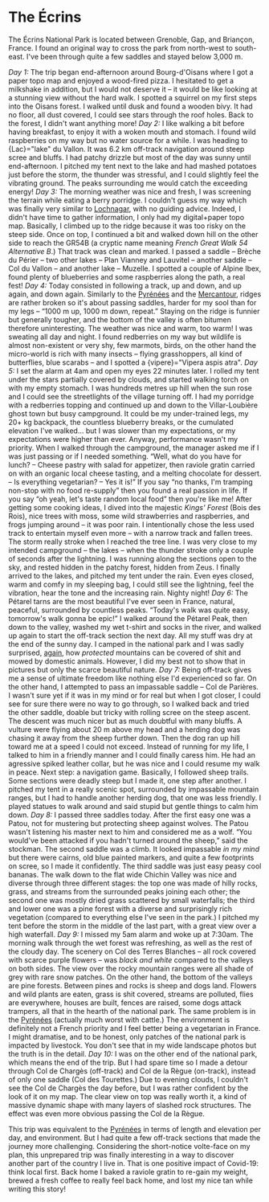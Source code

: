 # The Écrins

The Écrins National Park is located between Grenoble, Gap, and Briançon, France. I found an original way to cross the park from north-west to south-east. I've been through quite a few saddles and stayed below 3,000 m.

*Day 1:* The trip began end-afternoon around Bourg-d'Oisans where I got a paper topo map and enjoyed a wood-fired pizza. I hesitated to get a milkshake in addition, but I would not deserve it – it would be like looking at a stunning view without the hard walk. I spotted a squirrel on my first steps into the Oisans forest. I walked until dusk and found a wooden bivy. It had no floor, all dust covered, I could see stars through the roof holes. Back to the forest, I didn't want anything more!
*Day 2:* I like walking a bit before having breakfast, to enjoy it with a woken mouth and stomach. I found wild raspberries on my way but no water source for a while. I was heading to {Lac}="lake" du Vallon. It was 6.2 km off-track navigation around steep scree and bluffs. I had patchy drizzle but most of the day was sunny until end-afternoon. I pitched my tent next to the lake and had mashed potatoes just before the storm, the thunder was stressful, and I could slightly feel the vibrating ground. The peaks surrounding me would catch the exceeding energy!
*Day 3:* The morning weather was nice and fresh, I was screening the terrain while eating a berry porridge. I couldn't guess my way which was finally very similar to [Lochnagar](story:Rees_Lochnagar_Dart), with no guiding advice. Indeed, I didn't have time to gather information, I only had my digital+paper topo map. Basically, I climbed up to the ridge because it was too risky on the steep side. Once on top, I continued a bit and walked down hill on the other side to reach the GR54B (a cryptic name meaning *French Great Walk 54 Alternative B*.) That track was clean and marked. I passed a saddle – Brèche du Périer – two other lakes – Plan Vianney and Lauvitel – another saddle – Col du Vallon – and another lake – Muzelle. I spotted a couple of Alpine Ibex, found plenty of blueberries and some raspberries along the path, a real fest!
*Day 4:* Today consisted in following a track, up and down, and up again, and down again. Similarly to the [Pyrénées](story:Pyrenees) and the [Mercantour](story:Trou_Ane), ridges are rather broken so it's about passing saddles, harder for my sool than for my legs – “1000 m up, 1000 m down, repeat.” Staying on the ridge is funnier but generally tougher, and the bottom of the valley is often bitumen therefore uninteresting. The weather was nice and warm, too warm! I was sweating all day and night. I found redberries on my way but wildlife is almost non-existent or very shy, few marmots, birds, on the other hand the micro-world is rich with many insects – flying grasshoppers, all kind of butterflies, blue scarabs – and I spotted a {vipere}="Vipera aspis atra".
*Day 5:* I set the alarm at 4am and open my eyes 22 minutes later. I rolled my tent under the stars partially covered by clouds, and started walking torch on with my empty stomach. I was hundreds metres up hill when the sun rose and I could see the streetlights of the village turning off. I had my porridge with a redberries topping and continued up and down to the Villar-Loubière ghost town but busy campground. It could be my under-trained legs, my 20+ kg backpack, the countless blueberry breaks, or the cumulated elevation I've walked... but I was slower than my expectations, or my expectations were higher than ever. Anyway, performance wasn't my priority. When I walked through the campground, the manager asked me if I was just passing or if I needed something. “Well, what do you have for lunch? – Cheese pastry with salad for appetizer, then raviole gratin carried on with an organic local cheese tasting, and a melting chocolate for dessert. – Is everything vegetarian? – Yes it is!” If you say “no thanks, I'm tramping non-stop with no food re-supply” then you found a real passion in life. If you say “oh yeah, let's taste random local food” then you're like me! After getting some cooking ideas, I dived into the majestic *Kings' Forest* (Bois des Rois), nice trees with moss, some wild strawberries and raspberries, and frogs jumping around – it was poor rain. I intentionally chose the less used track to entertain myself even more – with a narrow track and fallen trees. The storm really stroke when I reached the tree line. I was very close to my intended campground – the lakes – when the thunder stroke only a couple of seconds after the lightning. I was running along the sections open to the sky, and rested hidden in the patchy forest, hidden from Zeus. I finally arrived to the lakes, and pitched my tent under the rain. Even eyes closed, warm and comfy in my sleeping bag, I could still see the lightning, feel the vibration, hear the tone and the increasing rain. Nighty night!
*Day 6:* The Pétarel tarns are the most beautiful I've ever seen in France, natural, peaceful, surrounded by countless peaks. “Today's walk was quite easy, tomorrow's walk gonna be epic!” I walked around the Pétarel Peak, then down to the valley, washed my wet t-shirt and socks in the river, and walked up again to start the off-track section the next day. All my stuff was dry at the end of the sunny day. I camped in the national park and I was sadly surprised, [again](story:Pyrenees), how *protected* mountains can be covered of shit and mowed by domestic animals. However, I did my best not to show that in pictures but only the scarce beautiful nature.
*Day 7:* Being off-track gives me a sense of ultimate freedom like nothing else I'd experienced so far. On the other hand, I attempted to pass an impassable saddle – Col de Parières. I wasn't sure yet if it was in my mind or for real but when I got closer, I could see for sure there were no way to go through, so I walked back and tried the other saddle, doable but tricky with rolling scree on the steep ascent. The descent was much nicer but as much doubtful with many bluffs. A vulture were flying about 20 m above my head and a herding dog was chasing it away from the sheep further down. Then the dog ran up hill toward me at a speed I could not exceed. Instead of running for my life, I talked to him in a friendly manner and I could finally caress him. He had an agressive spiked leather collar, but he was nice and I could resume my walk in peace. Next step: a navigation game. Basically, I followed sheep trails. Some sections were deadly steep but I made it, one step after another. I pitched my tent in a really scenic spot, surrounded by impassable mountain ranges, but I had to handle another herding dog, that one was less friendly. I played statues to walk around and said stupid but gentle things to calm him down.
*Day 8:* I passed three saddles today. After the first easy one was a Patou, not for mustering but protecting sheep against wolves. The Patou wasn't listening his master next to him and considered me as a wolf. “You would've been attacked if you hadn't turned around the sheep,” said the stockman. The second saddle was a climb. It looked impassable *in my mind* but there were cairns, old blue painted markers, and quite a few footprints on scree, so I made it confidently. The third saddle was just easy peasy cool bananas. The walk down to the flat wide Chichin Valley was nice and diverse through three different stages: the top one was made of hilly rocks, grass, and streams from the surrounded peaks joining each other; the second one was mostly dried grass scattered by small waterfalls; the third and lower one was a pine forest with a diverse and surprisingly rich vegetation (compared to everything else I've seen in the park.) I pitched my tent before the storm in the middle of the last part, with a great view over a high waterfall.
*Day 9:* I missed my 5am alarm and woke up at 7:30am. The morning walk through the wet forest was refreshing, as well as the rest of the cloudy day. The scenery on Col des Terres Blanches – all rock covered with scarce purple flowers – was *black and white* compared to the valleys on both sides. The view over the rocky mountain ranges were all shade of grey with rare snow patches. On the other hand, the bottom of the valleys are pine forests. Between pines and rocks is sheep and dogs land. Flowers and wild plants are eaten, grass is shit covered, streams are polluted, flies are everywhere, houses are built, fences are raised, some dogs attack trampers, all that in the hearth of the national park. The same problem is in the [Pyrénées](story:Pyrenees) (actually much worst with cattle.) The environment is definitely not a French priority and I feel better being a vegetarian in France. I might dramatise, and to be honest, only patches of the national park is impacted by livestock. You don't see that in my wide landscape photos but the truth is in the detail.
*Day 10:* I was on the other end of the national park, which means the end of the trip. But I had spare time so I made a detour through Col de Chargès (off-track) and Col de la Règue (on-track), instead of only one saddle (Col des Tourettes.) Due to evening clouds, I couldn't see the Col de Chargès the day before, but I was rather confident by the look of it on my map. The clear view on top was really worth it, a kind of massive dynamic shape with many layers of slashed rock structures. The effect was even more obvious passing the Col de la Règue.

This trip was equivalent to the [Pyrénées](story:Pyrenees) in terms of length and elevation per day, and environment. But I had quite a few off-track sections that made the journey more challenging. Considering the short-notice volte-face on my plan, this unprepared trip was finally interesting in a way to discover another part of the country I live in. That is one positive impact of Covid-19: think local first. Back home I baked a raviole gratin to re-gain my weight, brewed a fresh coffee to really feel back home, and lost my nice tan while writing this story!
